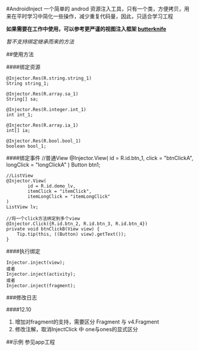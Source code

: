 #AndroidInject
一个简单的 androd 资源注入工具，只有一个类，方便拷贝，用来在平时学习中简化一些操作，减少重复代码量，因此，只适合学习工程

**如果需要在工作中使用，可以参考更严谨的视图注入框架 [butterknife](https://github.com/JakeWharton/butterknife)**

*暂不支持绑定继承而来的方法*

##使用方法

####绑定资源

    @Injector.Res(R.string.string_1)
    String string_1;

    @Injector.Res(R.array.sa_1)
    String[] sa;

    @Injector.Res(R.integer.int_1)
    int int_1;

    @Injector.Res(R.array.ia_1)
    int[] ia;

    @Injector.Res(R.bool.bool_1)
    boolean bool_1;

####绑定事件
    //普通View
    @Injector.View(
            id = R.id.btn_1,
            click = "btnClickA",
            longClick = "longClickA"
    )
    Button btn1;

    //ListView
    @Injector.View(
            id = R.id.demo_lv,
            itemClick = "itemClick",
            itemLongClick = "itemLongClick"
    )
    ListView lv;

    //将一个click方法绑定到多个view
    @Injector.Click({R.id.btn_2, R.id.btn_3, R.id.btn_4})
    private void btnClickB(View view) {
        Tip.tip(this, ((Button) view).getText());
    }

####执行绑定

    Injector.inject(view);
    或者
    Injector.inject(activity);
    或者
    Injector.inject(fragment);

###修改日志

####12.10
1. 增加对fragment的支持，需要区分 Fragment 与 v4.Fragment
2. 修改注解，取消InjectClick 中 one与ones的显式区分

##示例
参见app工程

